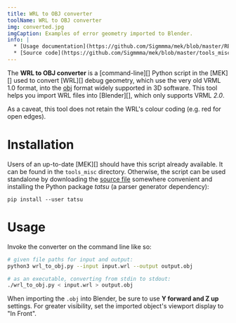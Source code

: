 ```yaml
---
title: WRL to OBJ converter
toolName: WRL to OBJ converter
img: converted.jpg
imgCaption: Examples of error geometry imported to Blender.
info: |
  * [Usage documentation](https://github.com/Sigmmma/mek/blob/master/READMES/tools_misc_readme.md)
  * [Source code](https://github.com/Sigmmma/mek/blob/master/tools_misc/wrl_to_obj.py)
---
```

The **WRL to OBJ converter** is a [command-line][] Python script in the [MEK][] used to convert [WRL][] debug geometry, which use the very old VRML 1.0 format, into the [obj][] format widely supported in 3D software. This tool helps you import WRL files into [Blender][], which only supports VRML _2.0_.

As a caveat, this tool does not retain the WRL's colour coding (e.g. red for open edges).

# Installation
Users of an up-to-date [MEK][] should have this script already available. It can be found in the `tools_misc` directory. Otherwise, the script can be used standalone by downloading the [source file][source] somewhere convenient and installing the Python package _tatsu_ (a parser generator dependency):

```
pip install --user tatsu
```

# Usage
Invoke the converter on the command line like so:

```sh
# given file paths for input and output:
python3 wrl_to_obj.py --input input.wrl --output output.obj

# as an executable, converting from stdin to stdout:
./wrl_to_obj.py < input.wrl > output.obj
```

When importing the `.obj` into Blender, be sure to use **Y forward and Z up** settings. For greater visibility, set the imported object's viewport display to "In Front".

[obj]: https://en.wikipedia.org/wiki/Wavefront_.obj_file
[source]: https://github.com/Sigmmma/mek/blob/master/tools_misc/wrl_to_obj.py
